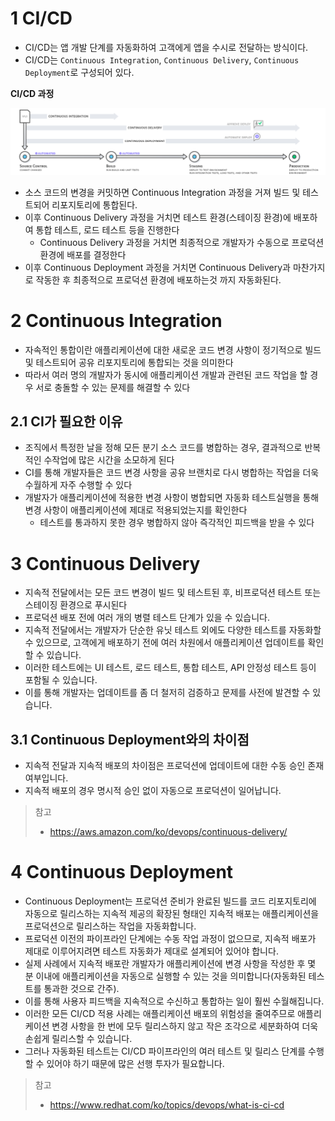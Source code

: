# 1 CI/CD

- CI/CD는 앱 개발 단계를 자동화하여 고객에게 앱을 수시로 전달하는 방식이다. 
- CI/CD는 `Continuous Integration`, `Continuous Delivery`, `Continuous Deployment`로 구성되어 있다.



**CI/CD 과정**

![지속적 통합 및 지속적 전달](images/continuous_delivery.4f4cddb8556e2b1a0ca0872ace4d5fe2f68bbc58.png)

- 소스 코드의 변경을 커밋하면 Continuous Integration 과정을 거져 빌드 및 테스트되어 리포지토리에 통합된다.
- 이후 Continuous Delivery 과정을 거치면 테스트 환경(스테이징 환경)에 배포하여 통합 테스트, 로드 테스트 등을 진행한다
  - Continuous Delivery 과정을 거치면 최종적으로 개발자가 수동으로 프로덕션 환경에 배포를 결정한다
- 이후 Continuous Deployment 과정을 거치면 Continuous Delivery과 마찬가지로 작동한 후 최종적으로 프로덕션 환경에 배포하는것 까지 자동화된다.





# 2 Continuous Integration

- 자속적인 통합이란 애플리케이션에 대한 새로운 코드 변경 사항이 정기적으로 빌드 및 테스트되어 공유 리포지토리에 통합되는 것을 의미한다
- 따라서 여러 명의 개발자가 동시에 애플리케이션 개발과 관련된 코드 작업을 할 경우 서로 충돌할 수 있는 문제를 해결할 수 있다



## 2.1 CI가 필요한 이유

- 조직에서 특정한 날을 정해 모든 분기 소스 코드를 병합하는 경우, 결과적으로 반복적인 수작업에 많은 시간을 소모하게 된다
- CI를 통해 개발자들은 코드 변경 사항을 공유 브랜치로 다시 병합하는 작업을 더욱 수월하게 자주 수행할 수 있다
- 개발자가 애플리케이션에 적용한 변경 사항이 병합되면 자동화 테스트실행을 통해 변경 사항이 애플리케이션에 제대로 적용되었는지를 확인한다
  - 테스트를 통과하지 못한 경우 병합하지 않아 즉각적인 피드백을 받을 수 있다



# 3 Continuous Delivery

- 지속적 전달에서는 모든 코드 변경이 빌드 및 테스트된 후, 비프로덕션 테스트 또는 스테이징 환경으로 푸시된다
- 프로덕션 배포 전에 여러 개의 병렬 테스트 단계가 있을 수 있습니다. 
- 지속적 전달에서는 개발자가 단순한 유닛 테스트 외에도 다양한 테스트를 자동화할 수 있으므로, 고객에게 배포하기 전에 여러 차원에서 애플리케이션 업데이트를 확인할 수 있습니다. 
- 이러한 테스트에는 UI 테스트, 로드 테스트, 통합 테스트, API 안정성 테스트 등이 포함될 수 있습니다. 
- 이를 통해 개발자는 업데이트를 좀 더 철저히 검증하고 문제를 사전에 발견할 수 있습니다.



## 3.1 Continuous Deployment와의 차이점

- 지속적 전달과 지속적 배포의 차이점은 프로덕션에 업데이트에 대한 수동 승인 존재 여부입니다. 
- 지속적 배포의 경우 명시적 승인 없이 자동으로 프로덕션이 일어납니다. 



> 참고
>
> - https://aws.amazon.com/ko/devops/continuous-delivery/



# 4 Continuous Deployment

- Continuous Deployment는 프로덕션 준비가 완료된 빌드를 코드 리포지토리에 자동으로 릴리스하는 지속적 제공의 확장된 형태인 지속적 배포는 애플리케이션을 프로덕션으로 릴리스하는 작업을 자동화합니다. 
- 프로덕션 이전의 파이프라인 단계에는 수동 작업 과정이 없으므로, 지속적 배포가 제대로 이루어지려면 테스트 자동화가 제대로 설계되어 있어야 합니다.
- 실제 사례에서 지속적 배포란 개발자가 애플리케이션에 변경 사항을 작성한 후 몇 분 이내에 애플리케이션을 자동으로 실행할 수 있는 것을 의미합니다(자동화된 테스트를 통과한 것으로 간주). 
- 이를 통해 사용자 피드백을 지속적으로 수신하고 통합하는 일이 훨씬 수월해집니다. 
- 이러한 모든 CI/CD 적용 사례는 애플리케이션 배포의 위험성을 줄여주므로 애플리케이션 변경 사항을 한 번에 모두 릴리스하지 않고 작은 조각으로 세분화하여 더욱 손쉽게 릴리스할 수 있습니다. 
- 그러나 자동화된 테스트는 CI/CD 파이프라인의 여러 테스트 및 릴리스 단계를 수행할 수 있어야 하기 때문에 많은 선행 투자가 필요합니다.



> 참고
>
> - https://www.redhat.com/ko/topics/devops/what-is-ci-cd